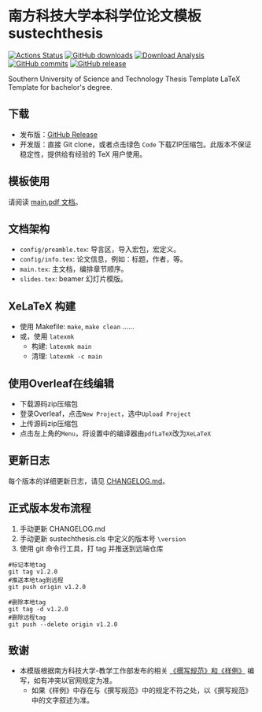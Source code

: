 # 南方科技大学本科学位论文模板 sustechthesis

[![Actions Status](https://github.com/Iydon/sustechthesis/actions/workflows/compile.yaml/badge.svg)](https://github.com/Iydon/sustechthesis/actions/workflows/compile.yaml)
[![GitHub downloads](https://img.shields.io/github/downloads/Iydon/sustechthesis/total)](https://github.com/Iydon/sustechthesis/releases)
[![Download Analysis](https://img.shields.io/badge/Download-Analysis-blue.svg)](https://qii404.me/github-release-statistics/?repo=/Iydon/sustechthesis/)
[![GitHub commits](https://img.shields.io/github/commits-since/Iydon/sustechthesis/latest)](https://github.com/Iydon/sustechthesis/commits/master)
[![GitHub release](https://img.shields.io/github/v/release/Iydon/sustechthesis?&label=%E5%8F%91%E5%B8%83%E7%89%88)](https://github.com/Iydon/sustechthesis/releases/latest)

Southern University of Science and Technology Thesis Template LaTeX Template for bachelor's degree.

## 下载

* 发布版：[GitHub Release](https://github.com/Iydon/sustechthesis/releases/latest)
* 开发版：直接 Git clone，或者点击绿色 `Code` 下载ZIP压缩包。此版本不保证稳定性，提供给有经验的 TeX 用户使用。

## 模板使用

请阅读 [main.pdf 文档](https://github.com/Iydon/sustechthesis/releases/latest)。

## 文档架构

* `config/preamble.tex`: 导言区，导入宏包，宏定义。
* `config/info.tex`: 论文信息，例如：标题，作者，等。
* `main.tex`: 主文档，编排章节顺序。
* `slides.tex`: beamer 幻灯片模版。


## XeLaTeX 构建
- 使用 Makefile: `make`, `make clean` ......
- 或，使用 `latexmk`
    - 构建: `latexmk main`
    - 清理: `latexmk -c main`

## 使用Overleaf在线编辑

* 下载源码zip压缩包
* 登录Overleaf，点击`New Project`，选中`Upload Project`
* 上传源码zip压缩包
* 点击左上角的`Menu`，将设置中的编译器由`pdfLaTeX`改为`XeLaTeX`

## 更新日志

每个版本的详细更新日志，请见 [CHANGELOG.md](CHANGELOG.md)。

## 正式版本发布流程

1. 手动更新 CHANGELOG.md
2. 手动更新 sustechthesis.cls 中定义的版本号 `\version`
3. 使用 git 命令行工具，打 tag 并推送到远端仓库


```git
#标记本地tag
git tag v1.2.0
#推送本地tag到远程
git push origin v1.2.0

#删除本地tag
git tag -d v1.2.0
#删除远程tag
git push --delete origin v1.2.0
```

## 致谢

* 本模版根据南方科技大学-教学工作部发布的相关 [《撰写规范》和《样例》](http://tao.sustech.edu.cn/studentService/graduation_project.html) 编写，如有冲突以官网规定为准。
  * 如果《样例》中存在与《撰写规范》中的规定不符之处，以《撰写规范》中的文字叙述为准。
